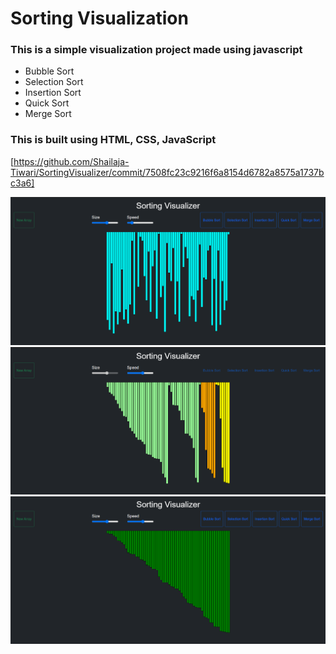 # Sorting Visualization
### This is a simple visualization project made using javascript 
- Bubble Sort 
- Selection Sort
- Insertion Sort
- Quick Sort
- Merge Sort

### This is built using HTML, CSS, JavaScript <br/>

[https://github.com/Shailaja-Tiwari/SortingVisualizer/commit/7508fc23c9216f6a8154d6782a8575a1737bc3a6]

<img src="img1.png"> <br/>
<img src="img2.png"> <br/>
<img src="img3.png"> <br/>
